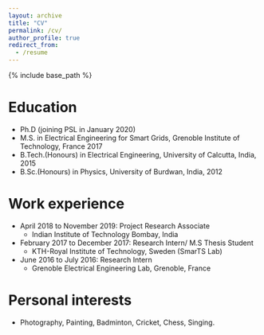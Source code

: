 ```yaml
---
layout: archive
title: "CV"
permalink: /cv/
author_profile: true
redirect_from:
  - /resume
---
```


{% include base_path %}





Education 
======
* Ph.D (joining PSL in January 2020)
* M.S. in Electrical Engineering for Smart Grids, Grenoble Institute of Technology, France 2017   
* B.Tech.(Honours) in Electrical Engineering, University of Calcutta, India, 2015  
* B.Sc.(Honours) in Physics, University of Burdwan, India, 2012 



Work experience
======
* April 2018 to November 2019: Project Research Associate
  * Indian Institute of Technology Bombay, India        
* February 2017 to December 2017: Research Intern/ M.S Thesis Student  
  * KTH-Royal Institute of Technology, Sweden (SmarTS Lab)
* June 2016 to July 2016: Research Intern 
  * Grenoble Electrical Engineering Lab, Grenoble, France 
 


Personal interests
======
* Photography, Painting, Badminton, Cricket, Chess, Singing.


